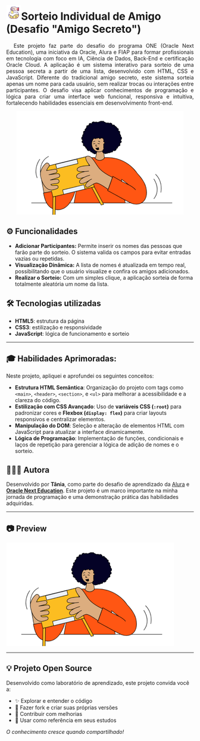 <h1> 
  <img src="assets/Sorteio.png" alt="Ícone de Sorteio" width="40">Sorteio Individual de Amigo (Desafio "Amigo Secreto") 
</h1>


<p style="text-align: justify; text-indent: 20px;">
Este projeto faz parte do desafio do programa ONE (Oracle Next Education), uma iniciativa da Oracle, Alura e FIAP para formar profissionais em tecnologia com foco em IA, Ciência de Dados, Back-End e certificação Oracle Cloud. A aplicação é um sistema interativo para sorteio de uma pessoa secreta a partir de uma lista, desenvolvido com HTML, CSS e JavaScript. Diferente do tradicional amigo secreto, este sistema sorteia apenas um nome para cada usuário, sem realizar trocas ou interações entre participantes. O desafio visa aplicar conhecimentos de programação e lógica para criar uma interface web funcional, responsiva e intuitiva, fortalecendo habilidades essenciais em desenvolvimento front-end.
</p>

<p align="center">
  <img src="assets/amigo-secreto.png" alt="Imagem do Projeto Sorteio Individual de Amigo">
</p>

## ⚙️ Funcionalidades

- **Adicionar Participantes:** Permite inserir os nomes das pessoas que farão parte do sorteio. O sistema valida os campos para evitar entradas vazias ou repetidas.
- **Visualização Dinâmica:** A lista de nomes é atualizada em tempo real, possibilitando que o usuário visualize e confira os amigos adicionados.
- **Realizar o Sorteio:** Com um simples clique, a aplicação sorteia de forma totalmente aleatória um nome da lista.

## 🛠️ Tecnologias utilizadas

- **HTML5**: estrutura da página
- **CSS3**: estilização e responsividade
- **JavaScript**: lógica de funcionamento e sorteio

---

## 🎓 Habilidades Aprimoradas: 

Neste projeto, apliquei e aprofundei os seguintes conceitos:

- **Estrutura HTML Semântica**: Organização do projeto com tags como `<main>`, `<header>`, `<section>`, e `<ul>` para melhorar a acessibilidade e a clareza do código.
- **Estilização com CSS Avançado**: Uso de **variáveis CSS (`:root`)** para padronizar cores e **Flexbox (`display: flex`)** para criar layouts responsivos e centralizar elementos.
- **Manipulação do DOM**: Seleção e alteração de elementos HTML com JavaScript para atualizar a interface dinamicamente.
- **Lógica de Programação**: Implementação de funções, condicionais e laços de repetição para gerenciar a lógica de adição de nomes e o sorteio.

## 👩🏽‍💻 Autora

Desenvolvido por **Tânia**, como parte do desafio de aprendizado da [Alura](https://www.alura.com.br/) e **[Oracle Next Education](https://www.oracle.com/br/education/oracle-next-education/)**.
Este projeto é um marco importante na minha jornada de programação e uma demonstração prática das habilidades adquiridas.

---

## 📷 Preview

![imagem Amigo Secreto](assets/amigo-secreto.png)

---

## 💡 Projeto Open Source

Desenvolvido como laboratório de aprendizado, este projeto convida você a:
- ✨ Explorar e entender o código
- 🔀 Fazer fork e criar suas próprias versões  
- 🤝 Contribuir com melhorias
- 📖 Usar como referência em seus estudos

*O conhecimento cresce quando compartilhado!*
